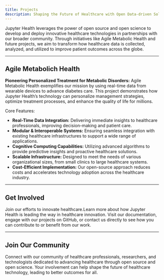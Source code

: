 ```yaml
---
title: Projects
description: Shaping the Future of Healthcare with Open Data-driven Solutions
---
```


Jupyter Health leverages the power of open source and open science to develop and deploy innovative healthcare technologies in partnerships with our broader community. Through initiatives like Agile Metabolic Health and future projects, we aim to transform how healthcare data is collected, analyzed, and utilized to improve patient outcomes across the globe.

--- 

## Agile Metabolich Health

**Pioneering Personalized Treatment for Metabolic Disorders:** Agile Metabolic Health exemplifies our mission by using real-time data from wearable devices to advance diabetes care. This project demonstrates how Jupyter Health’s technology can personalize management strategies, optimize treatment processes, and enhance the quality of life for millions.

Core Features:

- **Real-Time Data Integration:** Delivering immediate insights to healthcare professionals, improving decision-making and patient care.
- **Modular & Interoperable Systems:** Ensuring seamless integration with existing healthcare infrastructures to support a wide range of applications.
- **Cognitive Computing Capabilities:** Utilizing advanced algorithms to provide predictive insights and proactive healthcare solutions.
- **Scalable Infrastructure:** Designed to meet the needs of various organizational sizes, from small clinics to large healthcare systems.
- **Cost-Efficient Implementation:** Our open-source approach reduces costs and accelerates technology adoption across the healthcare industry.

---

<!-- ![contribute](/images/contribute.png) -->


## Get Involved
Join our efforts to innovate healthcare.Learn more about how Jupyter Health is leading the way in healthcare innovation. Visit our documentation, engage with our projects on GitHub, or contact us directly to see how you can contribute to or benefit from our work.

--- 

## Join Our Community
Connect with our community of healthcare professionals, researchers, and technologists dedicated to advancing healthcare through open source and open science. Your involvement can help shape the future of healthcare technology, leading to better outcomes for all.

